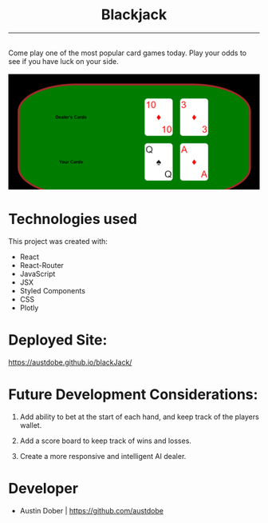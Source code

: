 <div>
<h1 align="center">Blackjack</h1>
</div>
<hr>
<br>
<div>
Come play one of the most popular card games today. Play your odds to see if you have luck on your side. 
</div>
<br>
<img src="src/images/readme.PNG" alt="Map My Fitness Homepage">

# Technologies used
This project was created with:
* React
* React-Router
* JavaScript
* JSX
* Styled Components
* CSS
* Plotly

# Deployed Site:
https://austdobe.github.io/blackJack/

# Future Development Considerations:

1. Add ability to bet at the start of each hand, and keep track of the players wallet.

2. Add a score board to keep track of wins and losses.

3. Create a more responsive and intelligent AI dealer.

# Developer
* Austin Dober | https://github.com/austdobe

